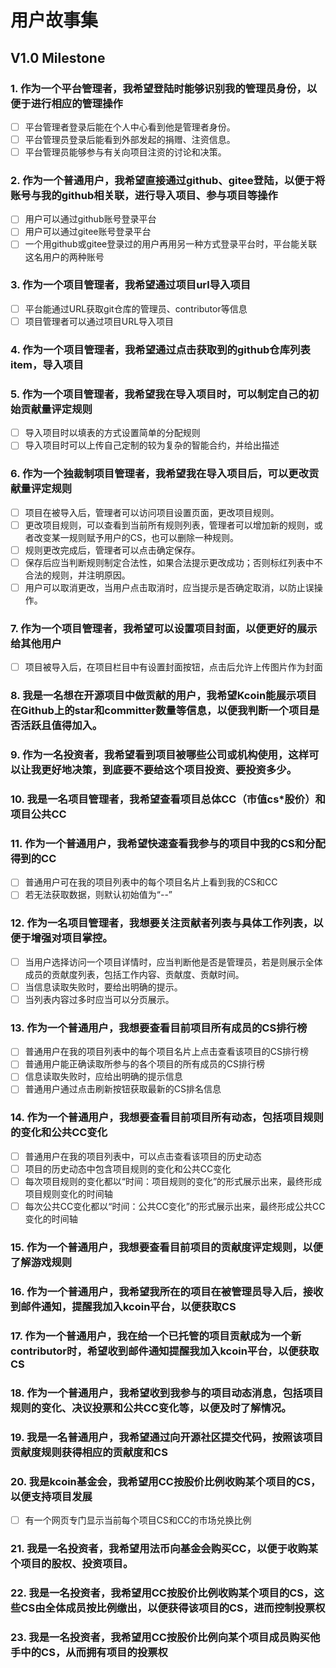 # 用户故事集
## V1.0 Milestone
### 1. 作为一个平台管理者，我希望登陆时能够识别我的管理员身份，以便于进行相应的管理操作

- [ ] 平台管理者登录后能在个人中心看到他是管理者身份。
- [ ] 平台管理员登录后能看到外部发起的捐赠、注资信息。
- [ ] 平台管理员能够参与有关向项目注资的讨论和决策。
### 2. 作为一个普通用户，我希望直接通过github、gitee登陆，以便于将账号与我的github相关联，进行导入项目、参与项目等操作
- [ ] 用户可以通过github账号登录平台
- [ ] 用户可以通过gitee账号登录平台
- [ ] 一个用github或gitee登录过的用户再用另一种方式登录平台时，平台能关联这名用户的两种账号

### 3. 作为一个项目管理者，我希望通过项目url导入项目

- [ ] 平台能通过URL获取git仓库的管理员、contributor等信息
- [ ] 项目管理者可以通过项目URL导入项目

### 4. 作为一个项目管理者，我希望通过点击获取到的github仓库列表item，导入项目
### 5. 作为一个项目管理者，我希望我在导入项目时，可以制定自己的初始贡献量评定规则

- [ ] 导入项目时以填表的方式设置简单的分配规则
- [ ] 导入项目时可以上传自己定制的较为复杂的智能合约，并给出描述

### 6. 作为一个独裁制项目管理者，我希望我在导入项目后，可以更改贡献量评定规则
- [ ] 项目在被导入后，管理者可以访问项目设置页面，更改项目规则。
- [ ] 更改项目规则，可以查看到当前所有规则列表，管理者可以增加新的规则，或者改变某一规则赋予用户的CS，也可以删除一种规则。
- [ ] 规则更改完成后，管理者可以点击确定保存。
- [ ] 保存后应当判断规则制定合法性，如果合法提示更改成功；否则标红列表中不合法的规则，并注明原因。
- [ ] 用户可以取消更改，当用户点击取消时，应当提示是否确定取消，以防止误操作。
### 7. 作为一个项目管理者，我希望可以设置项目封面，以便更好的展示给其他用户

- [ ] 项目被导入后，在项目栏目中有设置封面按钮，点击后允许上传图片作为封面

### 8. 我是一名想在开源项目中做贡献的用户，我希望Kcoin能展示项目在Github上的star和committer数量等信息，以便我判断一个项目是否活跃且值得加入。
### 9. 作为一名投资者，我希望看到项目被哪些公司或机构使用，这样可以让我更好地决策，到底要不要给这个项目投资、要投资多少。
### 10. 我是一名项目管理者，我希望查看项目总体CC（市值cs*股价）和项目公共CC
### 11. 作为一个普通用户，我希望快速查看我参与的项目中我的CS和分配得到的CC
- [ ] 普通用户可在我的项目列表中的每个项目名片上看到我的CS和CC
- [ ] 若无法获取数据，则默认初始值为“--”
### 12. 作为一名项目管理者，我想要关注贡献者列表与具体工作列表，以便于增强对项目掌控。
- [ ] 当用户选择访问一个项目详情时，应当判断他是否是管理员，若是则展示全体成员的贡献度列表，包括工作内容、贡献度、贡献时间。
- [ ] 当信息读取失败时，要给出明确的提示。
- [ ] 当列表内容过多时应当可以分页展示。
### 13. 作为一个普通用户，我想要查看目前项目所有成员的CS排行榜
- [ ] 普通用户在我的项目列表中的每个项目名片上点击查看该项目的CS排行榜
- [ ] 普通用户能正确读取所参与的各个项目的所有成员的CS排行榜
- [ ] 信息读取失败时，应给出明确的提示信息
- [ ] 普通用户通过点击刷新按钮获取最新的CS排名信息
### 14. 作为一个普通用户，我想要查看目前项目所有动态，包括项目规则的变化和公共CC变化
- [ ] 普通用户在我的项目列表中，可以点击查看该项目的历史动态
- [ ] 项目的历史动态中包含项目规则的变化和公共CC变化
- [ ] 每次项目规则的变化都以“时间：项目规则的变化”的形式展示出来，最终形成项目规则变化的时间轴
- [ ] 每次公共CC变化都以“时间：公共CC变化”的形式展示出来，最终形成公共CC变化的时间轴
### 15. 作为一个普通用户，我想要查看目前项目的贡献度评定规则，以便了解游戏规则
### 16. 作为一个普通用户，我希望我所在的项目在被管理员导入后，接收到邮件通知，提醒我加入kcoin平台，以便获取CS
### 17. 作为一个普通用户，我在给一个已托管的项目贡献成为一个新contributor时，希望收到邮件通知提醒我加入kcoin平台，以便获取CS
### 18. 作为一个普通用户，我希望收到我参与的项目动态消息，包括项目规则的变化、决议投票和公共CC变化等，以便及时了解情况。
### 19. 我是一名普通用户，我希望通过向开源社区提交代码，按照该项目贡献度规则获得相应的贡献度和CS
### 20. 我是kcoin基金会，我希望用CC按股价比例收购某个项目的CS，以便支持项目发展

- [ ] 有一个网页专门显示当前每个项目CS和CC的市场兑换比例  

### 21. 我是一名投资者，我希望用法币向基金会购买CC，以便于收购某个项目的股权、投资项目。
### 22. 我是一名投资者，我希望用CC按股价比例收购某个项目的CS，这些CS由全体成员按比例缴出，以便获得该项目的CS，进而控制投票权
### 23. 我是一名投资者，我希望用CC按股价比例向某个项目成员购买他手中的CS，从而拥有项目的投票权